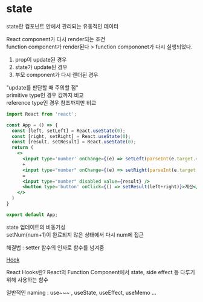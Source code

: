# state
state란 컴포넌트 안에서 관리되는 유동적인 데이터  

React component가 다시 render되는 조건  
function component가 render된다 > function compononet가 다시 실행되었다.  

1. prop이 update된 경우
2. state가 update된 경우
3. 부모 component가 다시 렌더된 경우

"update를 판단할 때 주의할 점"  
primitive type인 경우 값까지 비교  
reference type인 경우 참조까지만 비교  

```jsx
import React from 'react';

const App = () => {
  const [left, setLeft] = React.useState(0);
  const [right, setRight] = React.useState(0);
  const [result, setResult] = React.useState(0);
  return (
    <>
      <input type='number' onChange={(e) => setLeft(parseInt(e.target.value, 10))} />
      +
      <input type="number" onChange={(e) => setRight(parseInt(e.target.value, 10))} />
      =
      <input type="number" disabled value={result} />
      <button type='button' onClick={() => setResult(left+right)}>계산</button>
    </>
  )
}

export default App;
```

state 업데이트의 비동기성  
setNum(num+1)이 완료되지 않은 상태에서 다시 num에 접근  

해결법 : setter 함수의 인자로 함수를 넘겨줌  

[Hook](https://ko.reactjs.org/docs/hooks-intro.html)

React Hooks란?
React의 Function Component에서 state, side effect 등 다루기 위해 사용하는 함수  

일반적인 naming : use~~~ , useState, useEffect, useMemo ...

